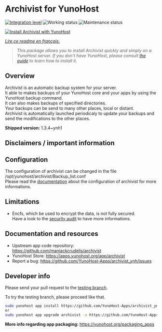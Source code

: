 <!--
N.B.: This README was automatically generated by https://github.com/YunoHost/apps/tree/master/tools/README-generator
It shall NOT be edited by hand.
-->

# Archivist for YunoHost

[![Integration level](https://dash.yunohost.org/integration/archivist.svg)](https://dash.yunohost.org/appci/app/archivist) ![Working status](https://ci-apps.yunohost.org/ci/badges/archivist.status.svg) ![Maintenance status](https://ci-apps.yunohost.org/ci/badges/archivist.maintain.svg)

[![Install Archivist with YunoHost](https://install-app.yunohost.org/install-with-yunohost.svg)](https://install-app.yunohost.org/?app=archivist)

*[Lire ce readme en français.](./README_fr.md)*

> *This package allows you to install Archivist quickly and simply on a YunoHost server.
If you don't have YunoHost, please consult [the guide](https://yunohost.org/#/install) to learn how to install it.*

## Overview

Archivist is an automatic backup system for your server.  
It able to makes backups of your YunoHost core and your apps by using the YunoHost backup command.  
It can also makes backups of specified directories.  
Your backups can be send to many other places, local or distant.  
Archivist is automatically launched periodicaly to update your backups and send the modifications to the other places.



**Shipped version:** 1.3.4~ynh1
## Disclaimers / important information

## Configuration

The configuration of archivist can be changed in the file /opt/yunohost/archivist/Backup_list.conf  
Please read the [documentation](https://github.com/maniackcrudelis/archivist/blob/master/Configuration.md) about the configuration of archivist for more informations.

## Limitations

* Encfs, which be used to encrypt the data, is not fully secured.  
Have a look to the [security audit](https://defuse.ca/audits/encfs.htm) to have more informations.


## Documentation and resources

* Upstream app code repository: <https://github.com/maniackcrudelis/archivist>
* YunoHost Store: <https://apps.yunohost.org/app/archivist>
* Report a bug: <https://github.com/YunoHost-Apps/archivist_ynh/issues>

## Developer info

Please send your pull request to the [testing branch](https://github.com/YunoHost-Apps/archivist_ynh/tree/testing).

To try the testing branch, please proceed like that.

``` bash
sudo yunohost app install https://github.com/YunoHost-Apps/archivist_ynh/tree/testing --debug
or
sudo yunohost app upgrade archivist -u https://github.com/YunoHost-Apps/archivist_ynh/tree/testing --debug
```

**More info regarding app packaging:** <https://yunohost.org/packaging_apps>
